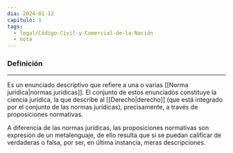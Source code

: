 ```yaml
---
dia: 2024-01-12
capitulo: 1
tags:
  - legal/Código-Civil-y-Comercial-de-la-Nación
  - nota
---
```

### Definición
---
Es un enunciado descriptivo que refiere a una o varias [[Norma jurídica|normas jurídicas]]. El conjunto de estos enunciados constituye la ciencia jurídica, la que describe al [[Derecho|derecho]] (que está integrado por el conjunto de las normas jurídicas), precisamente, a través de proposiciones normativas.

A diferencia de las normas jurídicas, las proposiciones normativas son expresión de un metalenguaje, de ello resulta que si se puedan calificar de verdaderas o falsa, por ser, en última instancia, meras descripciones.